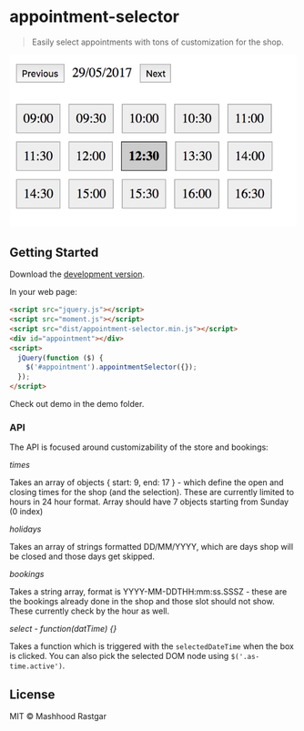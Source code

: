 # appointment-selector

> Easily select appointments with tons of customization for the shop.

<img src="sample.png">

## Getting Started

Download the [development version][max].

[max]: https://raw.githubusercontent.com/mashhoodr/jquery-appointment-selector/master/dist/jquery.appointment-selector.js

In your web page:

```html
<script src="jquery.js"></script>
<script src="moment.js"></script>
<script src="dist/appointment-selector.min.js"></script>
<div id="appointment"></div>
<script>
  jQuery(function ($) {
    $('#appointment').appointmentSelector({});
  });
</script>
```

Check out demo in the demo folder.

### API

The API is focused around customizability of the store and bookings:

*times*

Takes an array of objects { start: 9, end: 17 } - which define the open and closing times for the shop (and the selection). These are currently limited to hours in 24 hour format. Array should have 7 objects starting from Sunday (0 index)

*holidays*

Takes an array of strings formatted DD/MM/YYYY, which are days shop will be closed and those days get skipped.

*bookings*

Takes a string array, format is YYYY-MM-DDTHH:mm:ss.SSSZ - these are the bookings already done in the shop and those slot should not show. These currently check by the hour as well.

*select - function(datTime) {}*

Takes a function which is triggered with the `selectedDateTime` when the box is clicked. You can also pick the selected DOM node using `$('.as-time.active')`.


## License

MIT © Mashhood Rastgar
